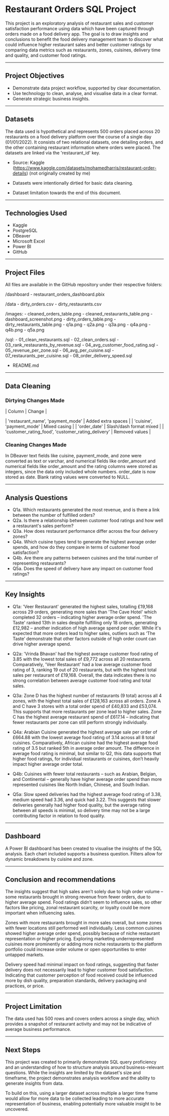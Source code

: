 # Restaurant Orders SQL Project

This project is an exploratory analysis of restaurant sales and customer satisfaction performance using data which have been captured through orders made on a food delivery app. The goal is to draw insights and conclusions to benefit the food delivery management team to discover what could influence higher restaurant sales and better customer ratings by comparing data metrics such as restaurants, zones, cuisines, delivery time and quality, and customer food ratings.

---

## Project Objectives

- Demonstrate data project workflow, supported by clear documentation.
- Use technology to clean, analyse, and visualise data in a clear format.
- Generate strategic business insights.

---

## Datasets

The data used is hypothetical and represents 500 orders placed across 20 restaurants on a food delivery platform over the course of a single day (01/01/2022). It consists of two relational datasets, one detailing orders, and the other containing restaurant information where orders were placed. The datasets are linked via the 'restaurant_id' key.

- Source: Kaggle (https://www.kaggle.com/datasets/mohamedharris/restaurant-order-details) (not originally created by me)

- Datasets were intentionally dirtied for basic data cleaning.  
- Dataset limitation towards the end of this document.

---

## Technologies Used

- Kaggle  
- PostgreSQL  
- DBeaver  
- Microsoft Excel  
- Power BI  
- GitHub

---

## Project Files

All files are available in the GitHub repository under their respective folders:

/dashboard
	- restaurant_orders_dashboard.pbix

/data
	- dirty_orders.csv
	- dirty_restaurants.csv

/images:
	- cleaned_orders_table.png
	- cleaned_restaurants_table.png
	- dashboard_screenshot.png
	- dirty_orders_table.png
	- dirty_restaurants_table.png
	- q1a.png
	- q2a.png
	- q3a.png
	- q4a.png
	- q4b.png
	- q5a.png

/sql:
	- 01_clean_restaurants.sql
	- 02_clean_orders.sql
	- 03_rank_restaurants_by_revenue.sql
	- 04_avg_customer_food_rating.sql
	- 05_revenue_per_zone.sql
	- 06_avg_per_cuisine.sql
	- 07_restaurants_per_cuisine.sql
	- 08_order_delivery_speed.sql

- README.md

---

## Data Cleaning

### Dirtying Changes Made

| Column | Change |

| 'restaurant_name', 'payment_mode'                  | Added extra spaces      |
| 'cuisine', 'payment_mode'                          | Mixed casing            |
| 'order_date'                                       | Slash/dash format mixed |
| 'customer_rating_food', 'customer_rating_delivery' | Removed values          |

### Cleaning Changes Made

In DBeaver text fields like cuisine, payment_mode, and zone were converted as text or varchar, and numerical fields like order_amount and numerical fields like order_amount and the rating columns were stored as integers, since the data only included whole numbers. order_date is now stored as date. Blank rating values were converted to NULL.

---

## Analysis Questions

- Q1a. Which restaurants generated the most revenue, and is there a link between the number of fulfilled orders?  
- Q2a. Is there a relationship between customer food ratings and how well a restaurant's sales perform?  
- Q3a. How does restaurant performance differ across the four delivery zones?  
- Q4a. Which cuisine types tend to generate the highest average order spends, and how do they compare in terms of customer food satisfaction?  
- Q4b. Are there any patterns between cuisines and the total number of representing restaurants?  
- Q5a. Does the speed of delivery have any impact on customer food ratings?

---

## Key Insights

- Q1a: 'Veer Restaurant' generated the highest sales, totalling £19,168 across 29 orders, generating more sales than 'The Cave Hotel' which completed 32 orders – indicating higher average order spend. 'The Taste' ranked 13th in sales despite fulfilling only 18 orders, generating £12,982 – another indication of high average spend per order. While it's expected that more orders lead to higher sales, outliers such as ‘The Taste’ demonstrate that other factors outside of high order count can drive higher average spend.

- Q2a: 'Vrinda Bhavan' had the highest average customer food rating of 3.85 with the lowest total sales of £9,772 across all 20 restaurants. Comparatively, 'Veer Restaurant' had a low average customer food rating of 3, ranking 19 out of 20 restaurants, but with the highest total sales per restaurant of £19,168. Overall, the data indicates there is no strong correlation between average customer food rating and total sales.

- Q3a: Zone D has the highest number of restaurants (9 total) across all 4 zones, with the highest total sales of £128,163 across all orders. Zone A and C have 3 stores with a total order spend of £40,833 and £53,074. This supports that more restaurants per zone lead to higher sales. Zone C has the highest average restaurant spend of £617.14 – indicating that fewer restaurants per zone can still perform strongly individually.

- Q4a: Arabian Cuisine generated the highest average sale per order of £664.88 with the lowest average food rating of 3.14 across all 8 total cuisines. Comparatively, African cuisine had the highest average food rating of 3.5 but ranked 5th in average order amount. The difference in average food rating is minimal, but similar to Q2, this data supports that higher food ratings, for individual restaurants or cuisines, don’t heavily impact higher average order total.

- Q4b: Cuisines with fewer total restaurants – such as Arabian, Belgian, and Continental – generally have higher average order spend than more represented cuisines like North Indian, Chinese, and South Indian.

- Q5a: Slow speed deliveries had the highest average food rating of 3.38, medium speed had 3.36, and quick had 3.22. This suggests that slower deliveries generally had higher food quality, but the average rating between all speeds is minimal, so delivery time may not be a large contributing factor in relation to food quality.

---

## Dashboard

A Power BI dashboard has been created to visualise the insights of the SQL analysis. Each chart included supports a business question. Filters allow for dynamic breakdowns by cuisine and zone.

---

## Conclusion and recommendations

The insights suggest that high sales aren’t solely due to high order volume – some restaurants brought in strong revenue from fewer orders, due to higher average spend. Food ratings didn’t seem to influence sales, so other factors like pricing, zonal restaurant scarcity, or loyalty could be more important when influencing sales.

Zones with more restaurants brought in more sales overall, but some zones with fewer locations still performed well individually. Less common cuisines showed higher average order spend, possibly because of niche restaurant representation or higher pricing. Exploring marketing underrepresented cuisines more prominently or adding more niche restaurants to the platform portfolio could increase order volume or open opportunities to enter untapped markets.

Delivery speed had minimal impact on food ratings, suggesting that faster delivery does not necessarily lead to higher customer food satisfaction. Indicating that customer perception of food received could be influenced more by dish quality, preparation standards, delivery packaging and practices, or price.

---

## Project Limitation

The data used has 500 rows and covers orders across a single day, which provides a snapshot of restaurant activity and may not be indicative of average business performance.

---

## Next Steps

This project was created to primarily demonstrate SQL query proficiency and an understanding of how to structure analysis around business-relevant questions. While the insights are limited by the dataset's size and timeframe, the project demonstrates analysis workflow and the ability to generate insights from data.

To build on this, using a larger dataset across multiple a larger time frame would allow for more data to be collected leading to more accurate representation of business, enabling potentially more valuable insight to be uncovered.
